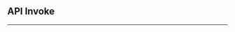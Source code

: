 ## API Invoke

<script type="module" src="/web_components/js/ui-components/WebC__API_To_Json.mjs"></script>

<webc-api-to-json></webc-api-to-json>
<hr/>
<webc-api-to-json></webc-api-to-json>

